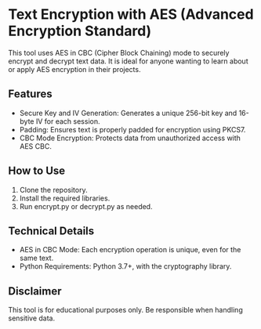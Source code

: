 # Text Encryption with AES (Advanced Encryption Standard)

This tool uses AES in CBC (Cipher Block Chaining) mode to securely encrypt and decrypt text data. It is ideal for anyone wanting to learn about or apply AES encryption in their projects.

## Features
- Secure Key and IV Generation: Generates a unique 256-bit key and 16-byte IV for each session.
- Padding: Ensures text is properly padded for encryption using PKCS7.
- CBC Mode Encryption: Protects data from unauthorized access with AES CBC.

## How to Use
1. Clone the repository.
2. Install the required libraries.
3. Run encrypt.py or decrypt.py as needed.

## Technical Details
- AES in CBC Mode: Each encryption operation is unique, even for the same text.
- Python Requirements: Python 3.7+, with the cryptography library.

## Disclaimer
This tool is for educational purposes only. Be responsible when handling sensitive data.
